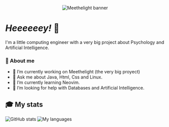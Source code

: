 <p align="center">
  <img src="https://user-images.githubusercontent.com/54015671/128981678-b890d93b-d43a-4949-ba6a-7a6bd79972f7.jpeg" alt="Meethelight banner">
</p>

# _**Heeeeeey!**_ 👋

I'm a little computing engineer with a very big project about Psychology and Artificial Intelligence.

### 💭 About me

- 🔭 I’m currently working on Meethelight (the very big proyect)
- 💬 Ask me about Java, Html, Css and Linux.
- 🌱 I’m currently learning Neovim.
- 🤔 I’m looking for help with Databases and Artificial Intelligence.

## 🎓 My stats
![GitHub stats](https://github-readme-stats.vercel.app/api/top-langs/?username=carrichi&layout=compact)
![My languages](https://github-readme-stats.vercel.app/api?username=carrichi&show_icons=true)
